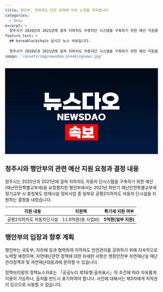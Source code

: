 ```yaml
---
title: 행안부, 지하차도 안전 강화에 지속 노력을 약속합니다
categories:
  - News
excerpt: >
  청주시가 2020년과 2021년에 걸쳐 지하차도 자동차단 시스템을 구축하기 위한 예산 지원을 요청했으나 행안부에서 받아들이지 않았다. 하지만 2021년 하반기에 재난안전특별교부세의 정기교부로 11.6억원 중 5억원을 특교세로 지원받았다. 앞으로도 행정안전부는 지하차도 안전관리를 강화하기 위해 국토부, 지자체 등과 노력할 예정이다.
feature_text: >
  ## koreablockchain 실시간 뉴스 속보입니다.

  청주시가 2020년과 2021년에 걸쳐 지하차도 자동차단 시스템을 구축하기 위한 예산 지원을 요청했으나 행안부에서 받아들이지 않았다. 하지만 2021년 하반기에 재난안전특별교부세의 정기교부로 11.6억원 중 5억원을 특교세로 지원받았다. 앞으로도 행정안전부는 지하차도 안전관리를 강화하기 위해 국토부, 지자체 등과 노력할 예정이다.
image: '/assets/img/newsdao_breakingnews.jpg'
---
```


<p><img src="/assets/img/newsdao_breakingnews.jpg" alt="koreablockchain 속보" /></p>

<h2 data-ke-size="size26">청주시와 행안부의 관련 예산 지원 요청과 결정 내용</h2>

<p data-ke-size="size16">청주시는 2020년과 2021년에 걸쳐 지하차도 자동차 단시스템을 구축하기 위한 예산(재난안전특별교부세)을 요청했지만 행안부에서는 2021년 하반기 재난안전특별교부세 정기교부 시 충청북도 방재시설 정비사업 중 일부로 궁평2지하차도 자동차 단시설을 지원하는 결정을 내렸습니다.</p>

<table>
    <thead>
        <tr>
            <th>지원 내용</th>
            <th>지원액</th>
            <th>특기세 지원 여부</th>
        </tr>
    </thead>
    <tbody>
        <tr>
            <td style="text-align: center;">궁평2지하차도 자동차단시설</td>
            <td style="text-align: center;">11.6억원(총 사업비)</td>
            <td style="text-align: center;"><b>5억원(일부 지원)</b></td>
        </tr>
    </tbody>
</table>

<h2 data-ke-size="size26">행안부의 입장과 향후 계획</h2>

<p data-ke-size="size16">행안부는 국토부, 지자체 등과 협력하여 지하차도 안전관리를 강화하기 위해 지속적으로 노력할 예정이며, 자연재난관련 정책에 대한 자세한 사항은 행정안전부 자연재난실 재난관리정책과 및 자연재난대응과에 문의할 수 있습니다.</p>

<p data-ke-size="size16">정책브리핑의 정책뉴스자료는 「공공누리 제1유형:출처표시」의 조건에 따라 자유롭게 이용이 가능하나, 출처를 반드시 표기하여야 합니다. 사진에 대해서는 제3자에게 저작권이 있으므로 사용할 수 없습니다.</p>

<p data-ke-size="size16">&nbsp;</p>

